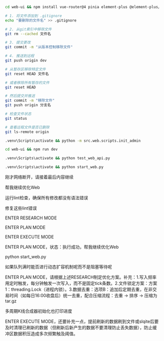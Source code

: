 ```bash
cd web-ui && npm install vue-router@4 pinia element-plus @element-plus/icons-vue axios
```

```bash
# 1. 将文件添加到 .gitignore
echo "要删除的文件名" >> .gitignore

# 2. 从git索引中移除文件
git rm --cached 文件名

# 3. 提交更改
git commit -m "从版本控制移除文件"

# 4. 推送到远程
git push origin dev
```

```bash
# 从暂存区移除特定文件
git reset HEAD 文件名

# 或者移除所有暂存的文件
git reset HEAD

# 然后提交并推送
git commit -m "移除文件"
git push origin 分支名
```

```bash
# 检查文件状态
git status

# 查看远程文件是否已删除
git ls-remote origin
```


```bash
.venv\Scripts\activate && python -m src.web.scripts.init_admin

cd web-ui && npm run dev

.venv\Scripts\activate && python test_web_api.py

.venv\Scripts\activate && python start_web.py
```

刚才网络断开，请接着最后内容继续

帮我继续优化Web

运行lint检查，确保所有修改都没有语法错误

修复这些lint错误

ENTER RESEARCH MODE

ENTER PLAN MODE

ENTER EXECUTE MODE

ENTER PLAN MODE，状态：执行成功，帮我继续优化Web

python start_web.py

如果队列满时能否进行动态扩容机制呢而不是阻塞等待呢



ENTER PLAN MODE，请根据上述RESEARCH制定优化方案。补充：1.写入频率用定时触发，每分钟触发一次写入，而不是固定tick条数。2.文件锁定方案：方案1：threading.Lock（进程内锁）。3.数据去重：选项B：追加后定期去重，在非交易时间（如每日16:00收盘后）统一去重，配合压缩流程：去重 → 排序 → 压缩为tar.gz

多周期K线合成器初始化也打印进度

ENTER EXECUTE MODE，还要补充一点，提前刷新的数据刷到文件或slqite后要及时清理已刷新的数据（但刷新后新产生的数据不要清理防止丢失数据），防止缓冲区数据积压造成多次频繁触及阈值。